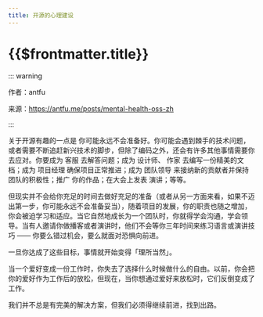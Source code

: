 ```yaml
---
title: 开源的心理建设
---
```


# {{$frontmatter.title}}

::: warning

作者：antfu

来源：https://antfu.me/posts/mental-health-oss-zh

:::

关于开源有趣的一点是 你可能永远不会准备好。你可能会遇到棘手的技术问题，或者需要不断追赶新兴技术的脚步，但除了编码之外，还会有许多其他事情需要你去应对。你要成为 客服 去解答问题；成为 设计师、 作家 去编写一份精美的文档；成为 项目经理 确保项目正常推进；成为 团队领导 来接纳新的贡献者并保持团队的积极性；推广 你的作品；在大会上发表 演讲；等等。

但现实并不会给你充足的时间去做好充足的准备（或者从另一方面来看，如果不迈出第一步，你可能永远不会准备妥当），随着项目的发展，你的职责也随之增加，你会被迫学习和适应。当它自然地成长为一个团队时，你就得学会沟通，学会领导。当有人邀请你做播客或者演讲时，他们不会等你三年时间来练习语言或演讲技巧 —— 你要么错过机会，要么就面对恐惧向前进。

一旦你达成了这些目标，事情就开始变得「理所当然」。

当一个爱好变成一份工作时，你失去了选择什么时候做什么的自由。以前，你会把你的爱好作为工作后的放松，但现在，当你想通过爱好来放松时，它们反倒变成了工作。

我们并不总是有完美的解决方案，但我们必须得继续前进，找到出路。
